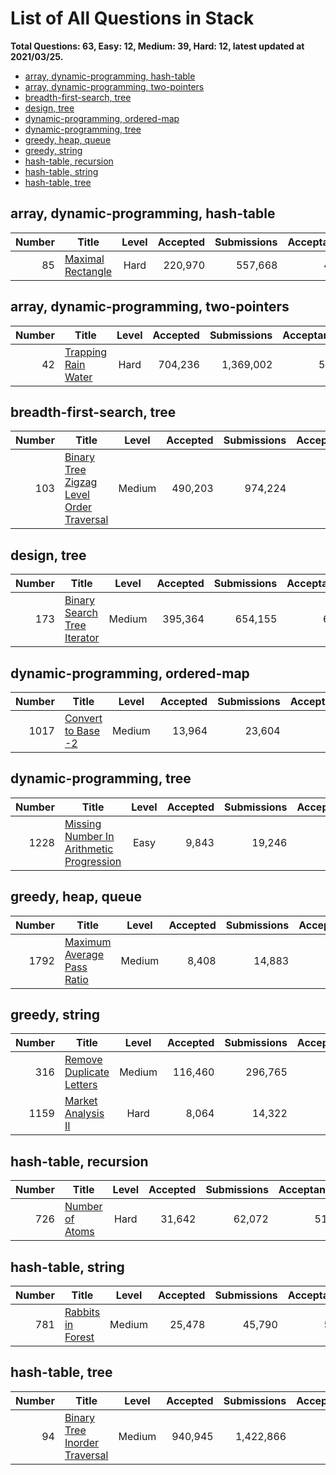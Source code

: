 # List of All Questions in Stack

**Total Questions: 63, Easy: 12, Medium: 39, Hard: 12, latest updated at 2021/03/25.**

- [array, dynamic-programming, hash-table](#array-dynamic-programming-hash-table)
- [array, dynamic-programming, two-pointers](#array-dynamic-programming-two-pointers)
- [breadth-first-search, tree](#breadth-first-search-tree)
- [design, tree](#design-tree)
- [dynamic-programming, ordered-map](#dynamic-programming-ordered-map)
- [dynamic-programming, tree](#dynamic-programming-tree)
- [greedy, heap, queue](#greedy-heap-queue)
- [greedy, string](#greedy-string)
- [hash-table, recursion](#hash-table-recursion)
- [hash-table, string](#hash-table-string)
- [hash-table, tree](#hash-table-tree)

## array, dynamic-programming, hash-table

|Number|                               Title                                |Level|Accepted|Submissions|Acceptance|
|-----:|--------------------------------------------------------------------|:---:|-------:|----------:|---------:|
|    85|[Maximal Rectangle](https://leetcode.com/problems/maximal-rectangle)|Hard | 220,970|    557,668|       40%|


## array, dynamic-programming, two-pointers

|Number|                                 Title                                  |Level|Accepted|Submissions|Acceptance|
|-----:|------------------------------------------------------------------------|:---:|-------:|----------:|---------:|
|    42|[Trapping Rain Water](https://leetcode.com/problems/trapping-rain-water)|Hard | 704,236|  1,369,002|       51%|


## breadth-first-search, tree

|Number|                                                      Title                                                       |Level |Accepted|Submissions|Acceptance|
|-----:|------------------------------------------------------------------------------------------------------------------|:----:|-------:|----------:|---------:|
|   103|[Binary Tree Zigzag Level Order Traversal](https://leetcode.com/problems/binary-tree-zigzag-level-order-traversal)|Medium| 490,203|    974,224|       50%|


## design, tree

|Number|                                         Title                                          |Level |Accepted|Submissions|Acceptance|
|-----:|----------------------------------------------------------------------------------------|:----:|-------:|----------:|---------:|
|   173|[Binary Search Tree Iterator](https://leetcode.com/problems/binary-search-tree-iterator)|Medium| 395,364|    654,155|       60%|


## dynamic-programming, ordered-map

|Number|                                Title                                |Level |Accepted|Submissions|Acceptance|
|-----:|---------------------------------------------------------------------|:----:|-------:|----------:|---------:|
|  1017|[Convert to Base -2](https://leetcode.com/problems/convert-to-base-2)|Medium|  13,964|     23,604|       59%|


## dynamic-programming, tree

|Number|                                                      Title                                                       |Level|Accepted|Submissions|Acceptance|
|-----:|------------------------------------------------------------------------------------------------------------------|:---:|-------:|----------:|---------:|
|  1228|[Missing Number In Arithmetic Progression](https://leetcode.com/problems/missing-number-in-arithmetic-progression)|Easy |   9,843|     19,246|       51%|


## greedy, heap, queue

|Number|                                        Title                                         |Level |Accepted|Submissions|Acceptance|
|-----:|--------------------------------------------------------------------------------------|:----:|-------:|----------:|---------:|
|  1792|[Maximum Average Pass Ratio](https://leetcode.com/problems/maximum-average-pass-ratio)|Medium|   8,408|     14,883|       56%|


## greedy, string

|Number|                                      Title                                       |Level |Accepted|Submissions|Acceptance|
|-----:|----------------------------------------------------------------------------------|:----:|-------:|----------:|---------:|
|   316|[Remove Duplicate Letters](https://leetcode.com/problems/remove-duplicate-letters)|Medium| 116,460|    296,765|       39%|
|  1159|[Market Analysis II](https://leetcode.com/problems/market-analysis-ii)            | Hard |   8,064|     14,322|       56%|


## hash-table, recursion

|Number|                             Title                              |Level|Accepted|Submissions|Acceptance|
|-----:|----------------------------------------------------------------|:---:|-------:|----------:|---------:|
|   726|[Number of Atoms](https://leetcode.com/problems/number-of-atoms)|Hard |  31,642|     62,072|       51%|


## hash-table, string

|Number|                               Title                                |Level |Accepted|Submissions|Acceptance|
|-----:|--------------------------------------------------------------------|:----:|-------:|----------:|---------:|
|   781|[Rabbits in Forest](https://leetcode.com/problems/rabbits-in-forest)|Medium|  25,478|     45,790|       56%|


## hash-table, tree

|Number|                                           Title                                            |Level |Accepted|Submissions|Acceptance|
|-----:|--------------------------------------------------------------------------------------------|:----:|-------:|----------:|---------:|
|    94|[Binary Tree Inorder Traversal](https://leetcode.com/problems/binary-tree-inorder-traversal)|Medium| 940,945|  1,422,866|       66%|


